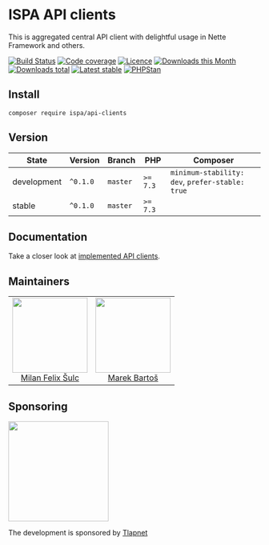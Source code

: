 # ISPA API clients

This is aggregated central API client with delightful usage in Nette Framework and others.

[![Build Status](https://img.shields.io/travis/ispalliance/api-clients.svg?style=flat-square)](https://travis-ci.org/ispalliance/api-clients)
[![Code coverage](https://img.shields.io/coveralls/ispalliance/api-clients.svg?style=flat-square)](https://coveralls.io/r/ispalliance/api-clients)
[![Licence](https://img.shields.io/packagist/l/ispalliance/api-clients.svg?style=flat-square)](https://packagist.org/packages/ispalliance/api-clients)
[![Downloads this Month](https://img.shields.io/packagist/dm/ispalliance/api-clients.svg?style=flat-square)](https://packagist.org/packages/ispalliance/api-clients)
[![Downloads total](https://img.shields.io/packagist/dt/ispalliance/api-clients.svg?style=flat-square)](https://packagist.org/packages/ispalliance/api-clients)
[![Latest stable](https://img.shields.io/packagist/v/ispalliance/api-clients.svg?style=flat-square)](https://packagist.org/packages/ispalliance/api-clients)
[![PHPStan](https://img.shields.io/badge/PHPStan-enabled-brightgreen.svg?style=flat-square)](https://github.com/phpstan/phpstan)


## Install

```
composer require ispa/api-clients
```

## Version

| State       | Version      | Branch   | PHP      | Composer                                        |
|-------------|--------------|----------|----------|-------------------------------------------------|
| development | `^0.1.0`     | `master` | `>= 7.3` | `minimum-stability: dev`, `prefer-stable: true` |
| stable      | `^0.1.0`     | `master` | `>= 7.3` |                                                 |

## Documentation

Take a closer look at [implemented API clients](.docs/README.md).

## Maintainers

<table>
  <tbody>
    <tr>
      <td align="center">
        <a href="https://github.com/f3l1x">
            <img width="150" height="150" src="https://avatars2.githubusercontent.com/u/538058?v=3&s=150">
        </a>
        </br>
        <a href="https://github.com/f3l1x">Milan Felix Šulc</a>
      </td>
      <td align="center">
        <a href="https://github.com/mabar">
            <img width="150" height="150" src="https://avatars0.githubusercontent.com/u/20974277?s=150&v=4">
        </a>
        </br>
        <a href="https://github.com/mabar">Marek Bartoš</a>
      </td>
    </tr>
  </tbody>
</table>

## Sponsoring

<a href="https://github.com/tlapnet"><img  width="200" src="https://cdn.rawgit.com/f3l1x/xsource/2463efb7/assets/tlapdev.png"></a>

The development is sponsored by [Tlapnet](https://www.tlapnet.cz)
